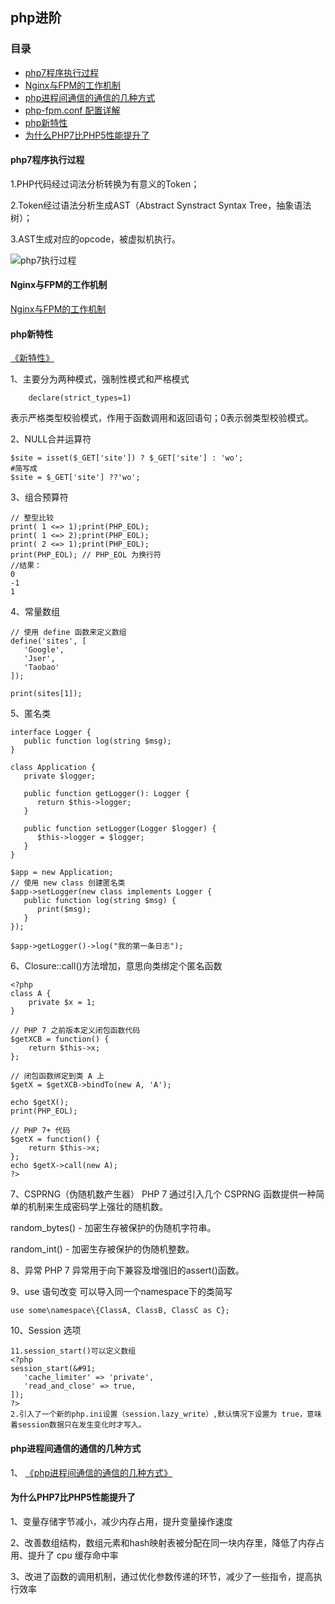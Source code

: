 ## php进阶

### 目录
- [php7程序执行过程](#php7程序执行过程)
- [Nginx与FPM的工作机制](#Nginx与FPM的工作机制)
- [php进程间通信的通信的几种方式](#php进程间通信的通信的几种方式)
- [php-fpm.conf 配置详解]()
- [php新特性](#php新特性)
- [为什么PHP7比PHP5性能提升了](#为什么PHP7比PHP5性能提升了)

#### php7程序执行过程

1.PHP代码经过词法分析转换为有意义的Token；

2.Token经过语法分析生成AST（Abstract Synstract Syntax Tree，抽象语法树）；

3.AST生成对应的opcode，被虚拟机执行。

![php7执行过程](./assets/php7-执行过程)

#### Nginx与FPM的工作机制
[Nginx与FPM的工作机制](https://zhuanlan.zhihu.com/p/20694204)


#### php新特性
[《新特性》](https://www.php.net/manual/zh/migration70.new-features.php)

1、主要分为两种模式，强制性模式和严格模式
```
    declare(strict_types=1)
```

表示严格类型校验模式，作用于函数调用和返回语句；0表示弱类型校验模式。

2、NULL合并运算符
```
$site = isset($_GET['site']) ? $_GET['site'] : 'wo';
#简写成
$site = $_GET['site'] ??'wo';
```

3、组合预算符
```
// 整型比较
print( 1 <=> 1);print(PHP_EOL);
print( 1 <=> 2);print(PHP_EOL);
print( 2 <=> 1);print(PHP_EOL);
print(PHP_EOL); // PHP_EOL 为换行符
//结果：
0
-1
1
```

4、常量数组
```
// 使用 define 函数来定义数组
define('sites', [
   'Google',
   'Jser',
   'Taobao'
]);

print(sites[1]);
```

5、匿名类
```
interface Logger { 
   public function log(string $msg); 
} 

class Application { 
   private $logger; 

   public function getLogger(): Logger { 
      return $this->logger; 
   } 

   public function setLogger(Logger $logger) { 
      $this->logger = $logger; 
   }   
} 

$app = new Application; 
// 使用 new class 创建匿名类 
$app->setLogger(new class implements Logger { 
   public function log(string $msg) { 
      print($msg); 
   } 
}); 

$app->getLogger()->log("我的第一条日志"); 
```

6、Closure::call()方法增加，意思向类绑定个匿名函数
```
<?php 
class A { 
    private $x = 1; 
} 

// PHP 7 之前版本定义闭包函数代码 
$getXCB = function() { 
    return $this->x; 
}; 

// 闭包函数绑定到类 A 上 
$getX = $getXCB->bindTo(new A, 'A');  

echo $getX(); 
print(PHP_EOL); 

// PHP 7+ 代码 
$getX = function() { 
    return $this->x; 
}; 
echo $getX->call(new A); 
?>
```

7、CSPRNG（伪随机数产生器）
PHP 7 通过引入几个 CSPRNG 函数提供一种简单的机制来生成密码学上强壮的随机数。

random_bytes() - 加密生存被保护的伪随机字符串。

random_int() - 加密生存被保护的伪随机整数。

8、异常
PHP 7 异常用于向下兼容及增强旧的assert()函数。

9、use 语句改变
可以导入同一个namespace下的类简写
```
use some\namespace\{ClassA, ClassB, ClassC as C};
```

10、Session 选项
```
11.session_start()可以定义数组
<?php
session_start(&#91;
   'cache_limiter' => 'private',
   'read_and_close' => true,
]);
?>
2.引入了一个新的php.ini设置（session.lazy_write）,默认情况下设置为 true，意味着session数据只在发生变化时才写入。
```


#### php进程间通信的通信的几种方式

1、
[《php进程间通信的通信的几种方式》]()

#### 为什么PHP7比PHP5性能提升了

1、变量存储字节减小，减少内存占用，提升变量操作速度

2、改善数组结构，数组元素和hash映射表被分配在同一块内存里，降低了内存占用、提升了 cpu 缓存命中率

3、改进了函数的调用机制，通过优化参数传递的环节，减少了一些指令，提高执行效率